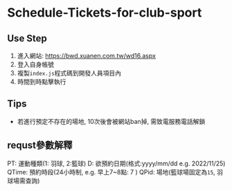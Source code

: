 # Schedule-Tickets-for-club-sport
## Use Step
1. 進入網站: https://bwd.xuanen.com.tw/wd16.aspx
2. 登入自身帳號
3. 複製`index.js`程式碼到開發人員項目內
4. 時間到時點擊執行

## Tips
- 若進行預定不存在的場地, 10次後會被網站ban掉, 需致電服務電話解鎖

## requst參數解釋
PT: 運動種類(1: 羽球, 2:籃球)
D: 欲預約日期(格式:yyyy/mm/dd e.g. 2022/11/25)
QTime: 預約時段(24小時制, e.g. 早上7~8點: 7 )
QPid: 場地(籃球場固定為`15`, 羽球場需查詢)